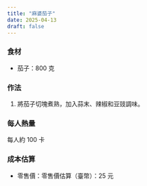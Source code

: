 ```yaml
---
title: "麻婆茄子"
date: 2025-04-13
draft: false
---
```


### 食材

- 茄子：800 克

### 作法

1. 將茄子切塊煮熟，加入蒜末、辣椒和豆豉調味。

### 每人熱量  
每人約 100 卡

### 成本估算
- 零售價：零售價估算（臺幣）：25 元
